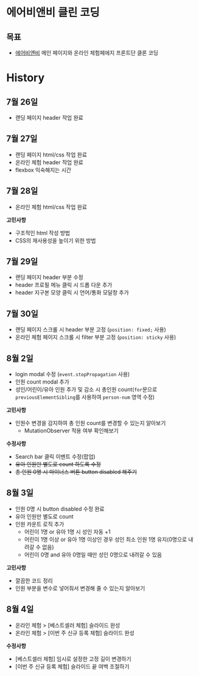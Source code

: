 # 에어비앤비 클린 코딩

## 목표
- [에어비앤비](https://www.airbnb.co.kr/?_set_bev_on_new_domain=1626925447_Njg4YjA5OGM2ZDQ2) 메인 페이지와 온라인 체험페에지 프론트단 클론 코딩

# History
## 7월 26일
- 랜딩 페이지 header 작업 완료

## 7월 27일
- 랜딩 페이지 html/css 작업 완료
- 온라인 체험 header 작업 완료
- flexbox 익숙해지는 시간

## 7월 28일
- 온라인 체험 html/css 작업 완료

**고민사항**
- 구조적인 html 작성 방법
- CSS의 재사용성을 높이기 위한 방법

## 7월 29일
- 랜딩 페이지 header 부분 수정
- header 프로필 메뉴 클릭 시 드롭 다운 추가
- header 지구본 모양 클릭 시 언어/통화 모달창 추가

## 7월 30일
- 랜딩 페이지 스크롤 시 header 부분 고정 (`position: fixed;` 사용)
- 온라인 체험 페이지 스크롤 시 filter 부분 고정 (`position: sticky` 사용)

## 8월 2일
- login modal 수정 (`event.stopPropagation` 사용)
- 인원 count modal 추가
- 성인/어린이/유아 인원 추가 및 감소 시 총인원 count(`for`문으로 `previousElementSibling`를 사용하여 `person-num` 영역 수정)

**고민사항**
- 인원수 변경을 감지하여 총 인원 count를 변경할 수 있는지 알아보기
    - MutationObserver 적용 여부 확인해보기

**수정사항**
- Search bar 클릭 이벤트 수정(팝업)
- ~~유아 인원만 별도로 count 하도록 수정~~
- ~~총 인원 0명 시 마이너스 버튼 button disabled 해주기~~

## 8월 3일
- 인원 0명 시 button disabled 수정 완료
- 유아 인원만 별도로 count
- 인원 카운트 로직 추가
    - 어린이 1명 or 유아 1명 시 성인 자동 +1
    - 어린이 1명 이상 or 유아 1명 이상인 경우 성인 최소 인원 1명 유지(0명으로 내려갈 수 없음)
    - 어린이 0명 and 유아 0명일 때만 성인 0명으로 내려갈 수 있음 

**고민사항**
- 깔끔한 코드 정리
- 인원 부분을 변수로 넣어줘서 변경해 줄 수 있는지 알아보기

## 8월 4일
- 온라인 체험 > [베스트셀러 체험] 슬라이드 완성
- 온라인 체험 > [이번 주 신규 등록 체험] 슬라이드 완성

**수정사항**
- [베스트셀러 체험] 임시로 설정한 고정 길이 변경하기
- [이번 주 신규 등록 체험] 슬라이드 끝 여백 조절하기